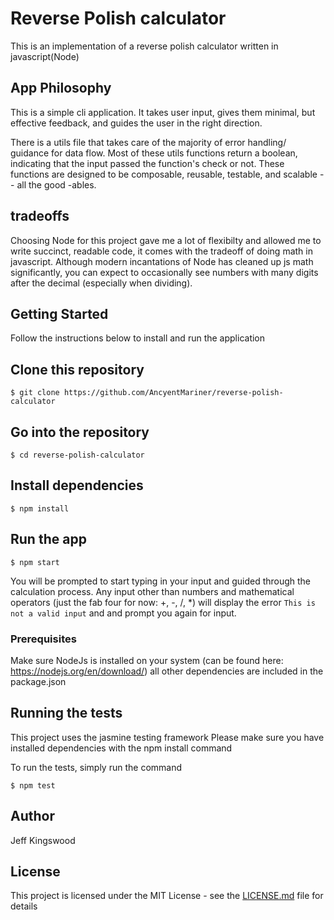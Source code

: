 # Reverse Polish calculator
This is an implementation of a reverse polish calculator written in javascript(Node)

## App Philosophy
This is a simple cli application. It takes user input, gives them minimal, but effective feedback, and guides the user in the right direction.

There is a utils file that takes care of the majority of error handling/ guidance for data flow. Most of these utils functions return a boolean, indicating that the input passed the function's check or not. These functions are designed to be composable, reusable, testable, and scalable -- all the good -ables. 

## tradeoffs
Choosing Node for this project gave me a lot of flexibilty and allowed me to write succinct, readable code, it comes with the tradeoff of doing math in javascript. Although modern incantations of Node has cleaned up js math significantly, you can expect to occasionally see numbers with many digits after the decimal (especially when dividing).

## Getting Started
Follow the instructions below to install and run the application

## Clone this repository
```
$ git clone https://github.com/AncyentMariner/reverse-polish-calculator
```

## Go into the repository
```
$ cd reverse-polish-calculator
```

## Install dependencies
```
$ npm install
```

## Run the app
```
$ npm start
```
You will be prompted to start typing in your input and guided through the calculation process.
Any input other than numbers and mathematical operators (just the fab four for now: +, -, /, *)
will display the error ```This is not a valid input``` and and prompt you again for input.

### Prerequisites
Make sure NodeJs is installed on your system (can be found here: https://nodejs.org/en/download/)
all other dependencies are included in the package.json

## Running the tests
This project uses the jasmine testing framework
Please make sure you have installed dependencies with the npm install command

To run the tests, simply run the command 
```
$ npm test
```

## Author
Jeff Kingswood

## License
This project is licensed under the MIT License - see the [LICENSE.md](LICENSE.md) file for details

